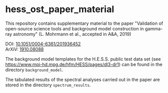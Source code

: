 # hess_ost_paper_material
This repository contains supplementary material to the paper "Validation of open-source science tools and background model construction in gamma-ray astronomy" (L. Mohrmann et al., accepted in A&A, 2019)

DOI: [10.1051/0004-6361/201936452](https://doi.org/10.1051/0004-6361/201936452)<br>
ArXiV: [1910.08088](https://arxiv.org/abs/1910.08088)

The background model templates for the H.E.S.S. public test data set (see https://www.mpi-hd.mpg.de/hfm/HESS/pages/dl3-dr1) can be found in the directory `background_model`.

The tabulated results of the spectral analyses carried out in the paper are stored in the directory `spectrum_results`.
